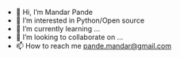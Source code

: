 - 👋 Hi, I’m Mandar Pande 
- 👀 I’m interested in Python/Open source
- 🌱 I’m currently learning ...
- 💞️ I’m looking to collaborate on ...
- 📫 How to reach me pande.mandar@gmail.com

<!---
mpix12/mpix12 is a ✨ special ✨ repository because its `README.md` (this file) appears on your GitHub profile.
You can click the Preview link to take a look at your changes.
--->
